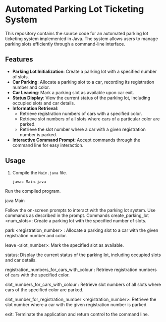 
# Automated Parking Lot Ticketing System

This repository contains the source code for an automated parking lot ticketing system implemented in Java. The system allows users to manage parking slots efficiently through a command-line interface.

## Features

- **Parking Lot Initialization**: Create a parking lot with a specified number of slots.
- **Car Parking**: Allocate a parking slot to a car, recording its registration number and color.
- **Car Leaving**: Mark a parking slot as available upon car exit.
- **Status Display**: View the current status of the parking lot, including occupied slots and car details.
- **Information Retrieval**:
  - Retrieve registration numbers of cars with a specified color.
  - Retrieve slot numbers of all slots where cars of a particular color are parked.
  - Retrieve the slot number where a car with a given registration number is parked.
- **Interactive Command Prompt**: Accept commands through the command line for easy interaction.

## Usage

1. Compile the `Main.java` file.
   ```bash
   javac Main.java

Run the compiled program.

java Main

Follow the on-screen prompts to interact with the parking lot system. Use commands as described in the prompt.
Commands
create_parking_lot <num_slots>: Create a parking lot with the specified number of slots.  

park <registration_number> <color>: Allocate a parking slot to a car with the given registration number and color.  

leave <slot_number>: Mark the specified slot as available.  

status: Display the current status of the parking lot, including occupied slots and car details.  

registration_numbers_for_cars_with_colour <color>: Retrieve registration numbers of cars with the specified color.  

slot_numbers_for_cars_with_colour <color>: Retrieve slot numbers of all slots where cars of the specified color are parked.  

slot_number_for_registration_number <registration_number>: Retrieve the slot number where a car with the given registration number is parked.  

exit: Terminate the application and return control to the command line.
